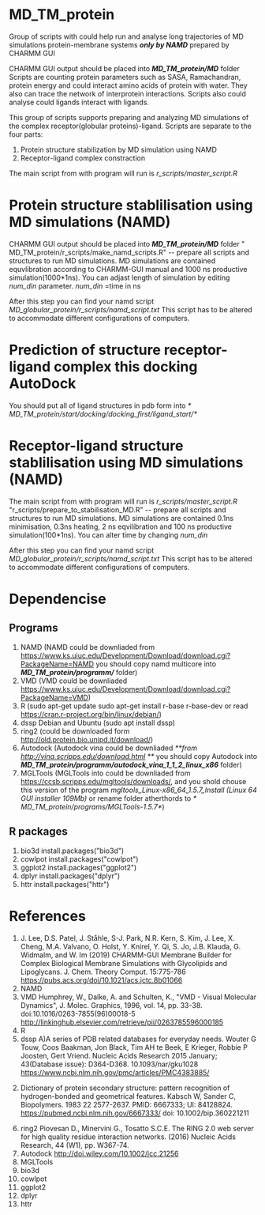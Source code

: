 # MD_TM_protein
Group of scripts with could help run and analyse long trajectories of MD simulations protein-membrane systems _**only by NAMD**_ prepared by CHARMM GUI

CHARMM GUI output should be placed into _**MD_TM_protein/MD**_ folder
Scripts are counting protein parameters such as SASA, Ramachandran, protein energy and could interact amino acids of protein with water. 
They also can trace the network of interprotein interactions. Scripts also could analyse could ligands interact with ligands. 

This group of scripts supports preparing and analyzing MD simulations of the complex receptor(globular proteins)-ligand.
Scripts are separate to the four parts:

1. Protein structure stabilization by MD simulation using NAMD
2. Receptor-ligand complex constraction

The main script from with program will run is _*r_scripts/master_script.R*_

# Protein structure stablilisation using MD simulations (NAMD)

CHARMM GUI output should be placed into _**MD_TM_protein/MD**_ folder
" MD_TM_protein/r_scripts/make_namd_scripts.R" -- prepare all scripts and structures to run MD simulations. 
MD simulations are contained equvlibration according to CHARMM-GUI manual and  1000 ns productive simulation(1000\*1ns).
You can adjast length of simulation by editing _*num_din*_ parameter. _*num_din*_ =time in ns

After this step you can find your namd script _*MD\_globular\_protein/r\_scripts/namd\_script.txt*_
This script has to be altered to accommodate different configurations of computers. 

# Prediction of structure receptor-ligand complex this docking AutoDock

You should put all of ligand structures in pdb form into _* MD_TM_protein/start/docking/docking_first/ligand_start/*_



# Receptor-ligand structure stablilisation using MD simulations (NAMD)

The main script from with program will run is _*r_scripts/master_script.R*_
"r_scripts/prepare_to_stabilisation_MD.R" -- prepare all scripts and structures 
to run MD simulations. MD simulations are contained 0.1ns minimisation, 0.3ns heating,
2 ns eqvilibration and 100 ns productive simulation(100\*1ns). 
You can alter time by changing _*num_din*_

After this step you can find your namd script _*MD\_globular\_protein/r\_scripts/namd\_script.txt*_
This script has to be altered to accommodate different configurations of computers. 


# Dependencise

## Programs

1. NAMD (NAMD could be downliaded from https://www.ks.uiuc.edu/Development/Download/download.cgi?PackageName=NAMD you should copy namd multicore into _**MD_TM_protein/programm/**_ folder)
2. VMD (VMD could be downliaded https://www.ks.uiuc.edu/Development/Download/download.cgi?PackageName=VMD)
3. R (sudo apt-get update sudo apt-get install r-base r-base-dev or read https://cran.r-project.org/bin/linux/debian/)
4. dssp Debian and Ubuntu (sudo apt install dssp)
5. ring2 (could be downloaded form http://old.protein.bio.unipd.it/download/)
6. Autodock (Autodock vina could be downliaded _**from http://vina.scripps.edu/download.html **_ you should copy Autodock into _**MD_TM_protein/programm/autodock_vina_1_1_2_linux_x86**_ folder)
7. MGLTools (MGLTools into could be downliaded from https://ccsb.scripps.edu/mgltools/downloads/, and you shold chouse this version of the program _*mgltools_Linux-x86_64_1.5.7_Install (Linux 64 GUI installer 109Mb)*_ or rename folder atherthords to _* MD_TM_protein/programs/MGLTools-1.5.7*_)

## R packages

1. bio3d install.packages("bio3d")
2. cowlpot install.packages("cowlpot")
3. ggplot2 install.packages("ggplot2")
4. dplyr install.packages("dplyr")
5. httr install.packages("httr")

# References 

1. J. Lee, D.S. Patel, J. Ståhle, S-J. Park, N.R. Kern, S. Kim, J. Lee, X. Cheng, M.A. Valvano, O. Holst, Y. Knirel, Y. Qi, S. Jo, J.B. Klauda, G. Widmalm, and W. Im (2019) CHARMM-GUI Membrane Builder for Complex Biological Membrane Simulations with Glycolipids and Lipoglycans. J. Chem. Theory Comput. 15:775-786 https://pubs.acs.org/doi/10.1021/acs.jctc.8b01066
2. NAMD 
3. VMD Humphrey, W., Dalke, A. and Schulten, K., "VMD - Visual Molecular Dynamics", J. Molec. Graphics, 1996, vol. 14, pp. 33-38. doi:10.1016/0263-7855(96)00018-5 http://linkinghub.elsevier.com/retrieve/pii/0263785596000185
4. R
5. dssp 
 A)A series of PDB related databases for everyday needs. Wouter G Touw, Coos Baakman, Jon Black, Tim AH te Beek, E Krieger, Robbie P Joosten, Gert Vriend. Nucleic Acids Research 2015 January; 43(Database issue): D364-D368. 10.1093/nar/gku1028 https://www.ncbi.nlm.nih.gov/pmc/articles/PMC4383885/

2) Dictionary of protein secondary structure: pattern recognition of hydrogen-bonded and geometrical features. Kabsch W, Sander C, Biopolymers. 1983 22 2577-2637. PMID: 6667333; UI: 84128824. https://pubmed.ncbi.nlm.nih.gov/6667333/ doi: 10.1002/bip.360221211
6. ring2 Piovesan D., Minervini G., Tosatto S.C.E. The RING 2.0 web server for high quality residue interaction networks. (2016) Nucleic Acids Research, 44 (W1), pp. W367-74.
7. Autodock  http://doi.wiley.com/10.1002/jcc.21256
8. MGLTools
9. bio3d
10. cowlpot
11. ggplot2
12. dplyr
13. httr
